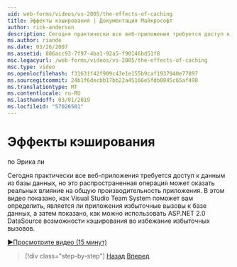 ```yaml
---
uid: web-forms/videos/vs-2005/the-effects-of-caching
title: Эффекты кэширования | Документация Майкрософт
author: rick-anderson
description: Сегодня практически все веб-приложения требуется доступ к данным из базы данных, но это распространенная операция может оказать реальных влияние на общую производительность...
ms.author: riande
ms.date: 03/26/2007
ms.assetid: 806acc93-7f97-4ba1-92a5-f90146bd51f8
msc.legacyurl: /web-forms/videos/vs-2005/the-effects-of-caching
msc.type: video
ms.openlocfilehash: f31631f42f909c43e1e155b9caf1937940e77897
ms.sourcegitcommit: 24b1f6decbb17bb22a45166e5fdb0845c65af498
ms.translationtype: MT
ms.contentlocale: ru-RU
ms.lasthandoff: 03/01/2019
ms.locfileid: "57026501"
---
```

<a name="the-effects-of-caching"></a>Эффекты кэширования
====================
по Эрика ли

Сегодня практически все веб-приложения требуется доступ к данным из базы данных, но это распространенная операция может оказать реальных влияние на общую производительность приложения. В этом видео показано, как Visual Studio Team System поможет вам определить, является ли приложения избыточные вызовы к базе данных, а затем показано, как можно использовать ASP.NET 2.0 DataSource возможности кэширования во избежание избыточных вызовов.

[&#9654;Просмотрите видео (15 минут)](https://channel9.msdn.com/Blogs/ASP-NET-Site-Videos/the-effects-of-caching)

> [!div class="step-by-step"]
> [Назад](custom-extraction-rules-and-coded-web-tests.md)
> [Вперед](using-the-load-test-agent.md)

